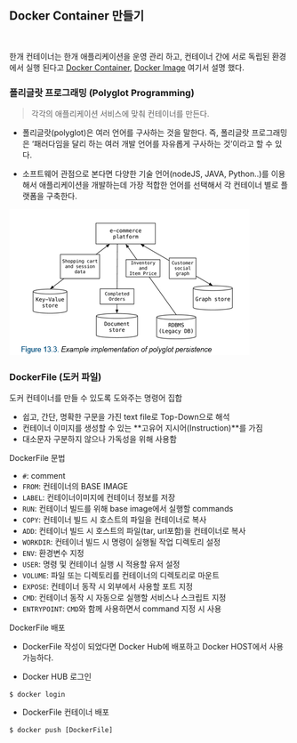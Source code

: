 ## Docker Container 만들기

<br>

한개 컨테이너는 한개 애플리케이션을 운영 관리 하고, 컨테이너 간에 서로 독립된 환경에서 실행 된다고 [Docker Container](2020-06-13.md), [Docker Image](2020-06-13.md) 여기서 설명 했다. <br>

### 폴리글랏 프로그래밍 (Polyglot Programming)
> 각각의 애플리케이션 서비스에 맞춰 컨테이너를 만든다.

* 폴리글랏(polyglot)은 여러 언어를 구사하는 것을 말한다. 즉, 폴리글랏 프로그래밍은 ‘패러다임을 달리 하는 여러 개발 언어를 자유롭게 구사하는 것’이라고 할 수 있다.

* 소프트웨어 관점으로 본다면 다양한 기술 언어(nodeJS, JAVA, Python..)를 이용해서 애플리케이션을 개발하는데 가장 적합한 언어를 선택해서 각 컨테이너 별로 플랫폼을 구축한다.

![](img/docker14.png)

### DockerFile (도커 파일)
도커 컨테이너를 만들 수 있도록 도와주는 명령어 집합
* 쉽고, 간단, 명확한 구문을 가진 text file로 Top-Down으로 해석
* 컨테이너 이미지를 생성할 수 있는 **고유어 지시어(Instruction)**를 가짐
* 대소문자 구분하지 않으나 가독성을 위해 사용함

DockerFile 문법
* `#`: comment
* `FROM`: 컨테이너의 BASE IMAGE
* `LABEL`: 컨테이너이미지에 컨테이너 정보를 저장
* `RUN`: 컨테이너 빌드를 위해 base image에서 실행할 commands
* `COPY`: 컨테이너 빌드 시 호스트의 파일을 컨테이너로 복사
* `ADD`: 컨테이너 빌드 시 호스트의 파일(tar, url포함)을 컨테이너로 복사
* `WORKDIR`: 컨테이너 빌드 시 명령이 실행될 작업 디렉토리 설정
* `ENV`: 환경변수 지정
* `USER`: 명령 및 컨테이너 실행 시 적용할 유저 설정
* `VOLUME`: 파일 또는 디렉토리를 컨테이너의 디렉토리로 마운트
* `EXPOSE`: 컨테이너 동작 시 외부에서 사용할 포트 지정
* `CMD`: 컨테이너 동작 시 자동으로 실행할 서비스나 스크립트 지정
* `ENTRYPOINT`: `CMD`와 함께 사용하면서 command 지정 시 사용

DockerFile 배포
* DockerFile 작성이 되었다면 Docker Hub에 배포하고 Docker HOST에서 사용 가능하다.

* Docker HUB 로그인
```
$ docker login
```

* DockerFile 컨테이너 배포
```
$ docker push [DockerFile]
```